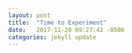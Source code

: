 ```yaml
---
layout: post
title:  "Time to Experiment"
date:   2017-11-20 09:27:42 -0500
categories: jekyll update
---
```

